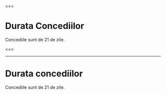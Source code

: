 <<<

# Durata Concediilor

Concediile sunt de 21 de zile.

<<<

---

>>>

# Durata concediilor

Concediile sunt de 21 de zile.

>>>